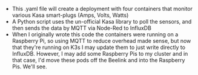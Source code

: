 * This .yaml file will create a deployment with four containers that monitor various Kasa smart-plugs (Amps, Volts, Watts)
* A Python script uses the un-official Kasa library to poll the sensors, and then sends the data by MQTT via Node-Red to InfluxDB 
* When I originally wrote this code the containers were running on a Raspberry Pi, so using MQTT to reduce overhead made sense, but now that they're running on K3s I may update them to just write directly to InfluxDB. However, I may add some Raspberry Pis to my cluster and in that case, I'd move these pods off the Beelink and into the Raspberry Pis. We'll see. 